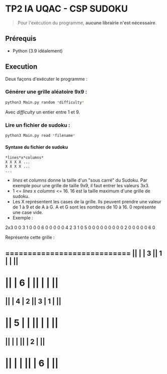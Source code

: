 # TP2 IA UQAC - CSP SUDOKU

> Pour l'exécution du programme, **aucune librairie n'est nécessaire**. 

## Prérequis

- Python (3.9 idéalement)

## Execution

Deux façons d'exécuter le programme :

### Générer une grille aléatoire 9x9 :

```bash
python3 Main.py random *difficulty*
```
Avec *difficulty* un entier entre 1 et 9.

### Lire un fichier de sudoku :

```bash
python3 Main.py read *filename*
```
 
#### Syntaxe du fichier de sudoku

```
*lines*x*columns*
X X X X ...
X X X X ...
...
```
  
 - *lines* et *columns* donne la taille d'un "sous carré" du Sudoku. Par exemple pour une grille de taille 9x9, il faut entrer les valeurs 3x3. 
 - 1 <= *lines* x *columns* <= 16. 16 est la taille maximum d'une grille de sudoku.
 - Les X représentent les cases de la grille. Ils peuvent prendre une valeur de 1 à 9 et de A à G. A et G sont les nombres de 10 à 16. 0 représente une case vide.
 - Exemple :
 
  2x3
  0 0 3 1 0 0
  0 6 0 0 0 0
  0 4 2 3 1 0
  5 0 0 0 0 0
  0 0 0 0 2 0
  0 0 0 0 6 0

Représente cette grille :

============================
||   |   | 3 || 1 |   |   ||
----------------------------
||   | 6 |   ||   |   |   ||
============================
||   | 4 | 2 || 3 | 1 |   ||
----------------------------
|| 5 |   |   ||   |   |   ||
============================
||   |   |   ||   | 2 |   ||
----------------------------
||   |   |   ||   | 6 |   ||
============================
 
